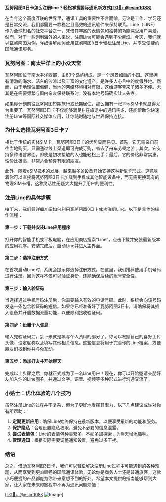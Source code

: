 **瓦努阿图3日卡怎么注册line？轻松掌握国际通讯新方式[[TG💪+ @esim1088](https://t.me/s/esim1088)]**

在当今这个高度互联的世界里，通讯工具的重要性不言而喻。无论是工作、学习还是日常交流，我们都需要一款稳定且高效的通讯软件来保持联系。Line（LINE）作为全球知名的社交平台之一，凭借其丰富的表情包和独特的功能深受用户喜爱。然而，对于一些刚到海外的人来说，注册Line可能会遇到不少麻烦。今天，我们就以瓦努阿图为例，详细讲解如何使用瓦努阿图3日卡轻松注册Line，并享受便捷的国际通讯服务。

### 瓦努阿图：南太平洋上的小众天堂

瓦努阿图位于南太平洋西部，由83个岛屿组成，是一个风景如画的小国。这里拥有清澈的海水、洁白的沙滩以及丰富的文化遗产，是许多人心目中的度假胜地。然而，由于地理位置偏僻，当地的网络环境相对有限，这给游客带来了诸多不便。尤其是在需要频繁与国内亲友保持联系时，没有本地号码确实让人头疼。

如果你计划前往瓦努阿图短期旅行或长期居住，那么拥有一张本地SIM卡就显得尤为重要了。瓦努阿图3日卡不仅能够满足你在旅途中的通讯需求，还能帮助你快速注册Line等国际社交媒体应用，让你随时随地与世界保持连接。

### 为什么选择瓦努阿图3日卡？

相比于传统的实体SIM卡，瓦努阿图3日卡的优势显而易见。首先，它无需亲自前往当地购买，只需通过线上渠道即可完成订购，省去了舟车劳顿之苦；其次，它支持多种语言界面，即使是初次接触的人也能轻松上手；最后，它的价格非常实惠，性价比极高，非常适合预算有限的朋友。

此外，随着eSIM技术的发展，越来越多的设备开始支持这种新型卡形式。这意味着你可以直接将瓦努阿图3日卡加载到手机或其他智能设备中，而无需更换现有的物理SIM卡槽。这种灵活性无疑大大提升了用户的便利性。

### 注册Line的具体步骤

接下来，我们将详细介绍如何利用瓦努阿图3日卡成功注册Line。以下是具体的操作流程：

#### 第一步：下载并安装Line应用程序
打开你的智能手机或平板电脑，在应用商店搜索“Line”，点击下载并安装最新版本的应用程序。安装完成后，启动Line并进入主界面。

#### 第二步：选择注册方式
在首次启动Line时，系统会提示你选择注册方式。在这里，我们推荐使用手机号码进行注册。因为这样不仅可以验证身份，还能确保后续的账号安全性。

#### 第三步：输入验证码
当选择通过手机号码注册后，你需要输入有效的电话号码。此时，系统会向该号码发送一条包含验证码的短信。如果你已经准备好了瓦努阿图3日卡，请确保将其插入设备并开启数据流量功能，以便顺利接收验证码。

#### 第四步：设置个人信息
输入完验证码后，接下来就是填写个人资料的部分了。你可以根据自己的喜好上传头像、设定昵称以及填写其他相关信息。这些信息将用于完善你的Line档案，方便朋友们找到你并与你互动。

#### 第五步：添加好友并开始聊天
完成以上步骤之后，你就正式成为了一名Line用户！现在，你可以开始邀请亲朋好友加入你的Line圈子，并通过文字、语音、视频等多种形式进行沟通交流了。

### 小贴士：优化体验的几个技巧

虽然注册Line的过程并不复杂，但为了更好地发挥其潜力，以下几点建议或许对你有所帮助：

1. **定期更新应用**：确保Line始终保持在最新版本，以便享受最新的功能和服务。
2. **保护隐私**：合理设置隐私权限，避免不必要的信息泄露。
3. **尝试表情包**：Line的表情包种类繁多，不妨多加探索，为聊天增添趣味。
4. **管理通知**：根据实际需要调整通知设置，避免过多干扰。

### 结语

总之，借助瓦努阿图3日卡，我们可以轻松解决注册Line过程中可能遇到的各种难题，从而享受到更加顺畅的国际通讯体验。无论你是商务人士还是普通旅客，这款小巧便捷的产品都能为你带来意想不到的好处。希望本文提供的指南能够帮到大家，让大家在未来的旅程中不再为通讯问题烦恼！

[[TG💪+ @esim1088](https://t.me/s/esim1088) ![Image](https://i.postimg.cc/4NQfJmqS/Snipaste-2025-05-13-00-14-12.png)]